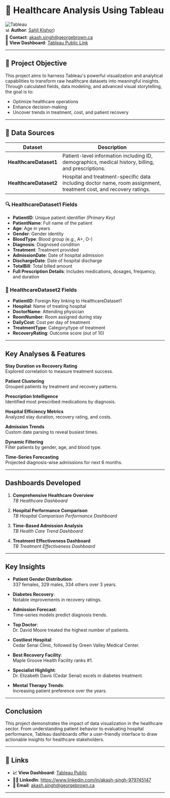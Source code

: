 # 🏥 Healthcare Analysis Using Tableau

![Tableau](https://img.shields.io/badge/Built%20With-Tableau-blue?style=flat-square)  
📊 **Author**: [Sahil Kishor](https://www.linkedin.com/in/akash-singh-979745147))  
📧 **Contact**: akash.singh@georgebrown.ca  
🔗 **View Dashboard**: [Tableau Public Link](https://public.tableau.com/views/Sahil_Kishor_Tableau_Project_Healthcare_Analysis/Dashboard2?:language=en-US&:sid=&:redirect=auth&:display_count=n&:origin=viz_share_link)

---

## 🎯 Project Objective

This project aims to harness Tableau's powerful visualization and analytical capabilities to transform raw healthcare datasets into meaningful insights. Through calculated fields, data modeling, and advanced visual storytelling, the goal is to:

- Optimize healthcare operations
- Enhance decision-making
- Uncover trends in treatment, cost, and patient recovery

---

## 📁 Data Sources

| Dataset | Description |
|---------|-------------|
| **HealthcareDataset1** | Patient-level information including ID, demographics, medical history, billing, and prescriptions. |
| **HealthcareDataset2** | Hospital and treatment-specific data including doctor name, room assignment, treatment cost, and recovery ratings. |

### 🔍 HealthcareDataset1 Fields
- **PatientID**: Unique patient identifier *(Primary Key)*  
- **PatientName**: Full name of the patient  
- **Age**: Age in years  
- **Gender**: Gender identity  
- **BloodType**: Blood group (e.g., A+, O-)  
- **Diagnosis**: Diagnosed condition  
- **Treatment**: Treatment provided  
- **AdmissionDate**: Date of hospital admission  
- **DischargeDate**: Date of hospital discharge  
- **TotalBill**: Total billed amount  
- **Full Prescription Details**: Includes medications, dosages, frequency, and duration  

### 🏥 HealthcareDataset2 Fields
- **PatientID**: Foreign Key linking to HealthcareDataset1  
- **Hospital**: Name of treating hospital  
- **DoctorName**: Attending physician  
- **RoomNumber**: Room assigned during stay  
- **DailyCost**: Cost per day of treatment  
- **TreatmentType**: Category/type of treatment  
- **RecoveryRating**: Outcome score (out of 10)  


---

## Key Analyses & Features

**Stay Duration vs Recovery Rating**  
Explored correlation to measure treatment success.

**Patient Clustering**  
Grouped patients by treatment and recovery patterns.

**Prescription Intelligence**  
Identified most prescribed medications by diagnosis.

**Hospital Efficiency Metrics**  
Analyzed stay duration, recovery rating, and costs.

**Admission Trends**  
Custom date parsing to reveal busiest times.

**Dynamic Filtering**  
Filter patients by gender, age, and blood type.

**Time-Series Forecasting**  
Projected diagnosis-wise admissions for next 6 months.

---

## Dashboards Developed

1. **Comprehensive Healthcare Overview**  
   _TB Healthcare Dashboard_

2. **Hospital Performance Comparison**  
   _TB Hospital Comparison Performance Dashboard_

3. **Time-Based Admission Analysis**  
   _TB Health Care Trend Dashboard_

4. **Treatment Effectiveness Dashboard**  
   _TB Treatment Effectiveness Dashboard_

---

## Key Insights

- **Patient Gender Distribution**:  
  337 females, 329 males, 334 others over 3 years.

- **Diabetes Recovery**:  
  Notable improvements in recovery ratings.

- **Admission Forecast**:  
  Time-series models predict diagnosis trends.

- **Top Doctor**:  
  Dr. David Moore treated the highest number of patients.

- **Costliest Hospital**:  
  Cedar Senai Clinic, followed by Green Valley Medical Center.

- **Best Recovery Facility**:  
  Maple Groove Health Facility ranks #1.

- **Specialist Highlight**:  
  Dr. Elizabeth Davis (Cedar Senai) excels in diabetes treatment.

- **Mental Therapy Trends**:  
  Increasing patient preference over the years.

---

## Conclusion

This project demonstrates the impact of data visualization in the healthcare sector. From understanding patient behavior to evaluating hospital performance, Tableau dashboards offer a user-friendly interface to draw actionable insights for healthcare stakeholders.

---

## 🔗 Links

- **📈 View Dashboard**: [Tableau Public](https://public.tableau.com/views/Sahil_Kishor_Tableau_Project_Healthcare_Analysis/Dashboard2?:language=en-US&:sid=&:redirect=auth&:display_count=n&:origin=viz_share_link)
- **👨‍💼 LinkedIn**: https://www.linkedin.com/in/akash-singh-979745147
- **📧 Email**: akash.singh@georgebrown.ca

---
